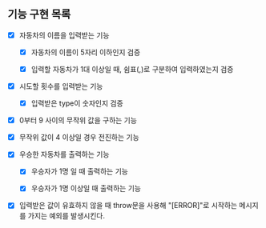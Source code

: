## 기능 구현 목록

- [x] 자동차의 이름을 입력받는 기능

  - [x] 자동차의 이름이 5자리 이하인지 검증

  - [x] 입력할 자동차가 1대 이상일 때, 쉼표(,)로 구분하여 입력하였는지 검증

- [x] 시도할 횟수를 입력받는 기능

  - [x] 입력받은 type이 숫자인지 검증

- [x] 0부터 9 사이의 무작위 값을 구하는 기능

- [x] 무작위 값이 4 이상일 경우 전진하는 기능

- [x] 우승한 자동차를 출력하는 기능

  - [x] 우승자가 1명 일 때 출력하는 기능

  - [x] 우승자가 1명 이상일 때 출력하는 기능

- [x] 입력받은 값이 유효하지 않을 때 throw문을 사용해 "[ERROR]"로 시작하는 메시지를 가지는 예외를 발생시킨다.
